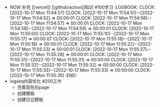 - NOW 补充 [[vercel]] [[github/action]]知识 #100学习
  :LOGBOOK:
  CLOCK: [2022-10-17 Mon 11:44:57]
  CLOCK: [2022-10-17 Mon 11:54:51]--[2022-10-17 Mon 11:54:52] =>  00:00:01
  CLOCK: [2022-10-17 Mon 11:54:56]--[2022-10-17 Mon 11:54:57] =>  00:00:01
  CLOCK: [2022-10-17 Mon 11:54:58]--[2022-10-17 Mon 11:54:59] =>  00:00:01
  CLOCK: [2022-10-17 Mon 11:55:00]
  CLOCK: [2022-10-17 Mon 11:55:10]--[2022-10-17 Mon 11:55:17] =>  00:00:07
  CLOCK: [2022-10-17 Mon 11:55:18]--[2022-10-17 Mon 11:55:19] =>  00:00:01
  CLOCK: [2022-10-17 Mon 11:55:22]--[2022-10-17 Mon 11:55:23] =>  00:00:01
  CLOCK: [2022-10-17 Mon 11:55:27]--[2022-10-17 Mon 11:55:28] =>  00:00:01
  CLOCK: [2022-10-17 Mon 11:55:31]--[2022-10-17 Mon 11:55:31] =>  00:00:00
  CLOCK: [2022-10-17 Mon 11:55:32]--[2022-10-17 Mon 11:55:32] =>  00:00:00
  CLOCK: [2022-10-17 Mon 11:55:33]--[2022-10-17 Mon 11:55:33] =>  00:00:00
  CLOCK: [2022-10-17 Mon 11:55:35]
  :END:
- logseq内容优化 #200工作
	- 完善现在的page
	- 创建模板
	- 创建日记模板